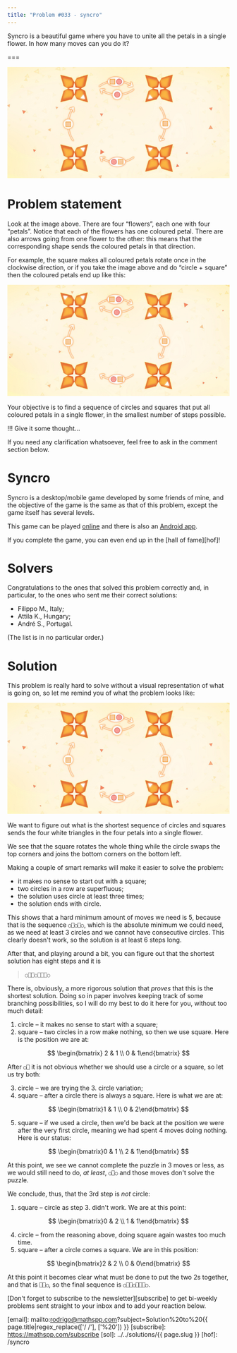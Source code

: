 ```yaml
---
title: "Problem #033 - syncro"
---
```


Syncro is a beautiful game where you have to unite all the petals
in a single flower.
In how many moves can you do it?

===

![](thumbnail.png)


# Problem statement

Look at the image above.
There are four “flowers”, each one with four “petals”.
Notice that each of the flowers has one coloured petal.
There are also arrows going from one flower to the other:
this means that the corresponding shape sends the coloured
petals in that direction.

For example, the square makes all coloured petals rotate once
in the clockwise direction, or if you take the image above
and do “circle + square” then the coloured petals end up like this:

![](_syncro.png "Petal distribution after doing the sequence “circle + square”.")

Your objective is to find a sequence of circles and squares that
put all coloured petals in a single flower, in the smallest
number of steps possible.

!!! Give it some thought...

If you need any clarification whatsoever, feel free to ask in the comment section below.


# Syncro

Syncro is a desktop/mobile game developed by some friends of mine, and the objective
of the game is the same as that of this problem, except the game itself has several
levels.

<p>This game can be played <a class="external-link no-image" href="https://rawegg.itch.io/syncro">online</a> and there is also an
<a class="external-link no-image" href="https://play.google.com/store/apps/details?id=com.RawEgg.Syncro">Android app</a>.</p>

If you complete the game, you can even end up in the [hall of fame][hof]!


# Solvers

Congratulations to the ones that solved this problem correctly and, in particular, to the ones
who sent me their correct solutions:

 - Filippo M., Italy;
 - Attila K., Hungary;
 - André S., Portugal.

(The list is in no particular order.)


# Solution

This problem is really hard to solve without a visual representation of what is going on,
so let me remind you of what the problem looks like:

![](thumbnail.png "Initial configuration.")

We want to figure out what is the shortest sequence of circles and squares sends the four white triangles
in the four petals into a single flower.

We see that the square rotates the whole thing while the circle swaps the top corners
and joins the bottom corners on the bottom left.

Making a couple of smart remarks will make it easier to solve the problem:

 - it makes no sense to start out with a square;
 - two circles in a row are superfluous;
 - the solution uses circle at least three times;
 - the solution ends with circle.

This shows that a hard minimum amount of moves we need is 5,
because that is the sequence `○⎕○⎕○`, which is the absolute
minimum we could need, as we need at least 3 circles and
we cannot have consecutive circles.
This clearly doesn't work, so the solution is at least 6 steps long.

After that, and playing around a bit, you can figure out that
the shortest solution has eight steps and it is

 > `○⎕⎕○⎕⎕⎕○`

There is, obviously, a more rigorous solution that _proves_ that this is the shortest solution.
Doing so in paper involves keeping track of some branching possibilities, so I will do my best to do it here for you, without too much detail:

 1. circle – it makes no sense to start with a square;
 2. square – two circles in a row make nothing, so then we use square. Here is the position we are at:

$$
\begin{bmatrix} 2 & 1 \\ 0 & 1\end{bmatrix}
$$

After `○⎕` it is not obvious whether we should use a circle or a square, so let us try both:

 3. circle – we are trying the 3. circle variation;
 4. square – after a circle there is always a square. Here is what we are at:

$$
\begin{bmatrix}1 & 1 \\ 0 & 2\end{bmatrix}
$$

 5. square – if we used a circle, then we'd be back at the position we
were after the very first circle, meaning we had spent 4 moves doing nothing. Here is our status:

$$
\begin{bmatrix}0 & 1 \\ 2 & 1\end{bmatrix}
$$

At this point, we see we cannot complete the puzzle in 3 moves or less,
as we would still need to do, _at least_, `○⎕○` and those moves
don't solve the puzzle.

We conclude, thus, that the 3rd step is _not_ circle:

 1. square – circle as step 3. didn't work. We are at this point:

$$
\begin{bmatrix}0 & 2 \\ 1 & 1\end{bmatrix}
$$

 4. circle – from the reasoning above, doing square again wastes too much time.
 5. square – after a circle comes a square. We are in this position:

$$
\begin{bmatrix}2 & 2 \\ 0 & 0\end{bmatrix}
$$

At this point it becomes clear what must be done to put the two 2s together, and that is `⎕⎕○`, so the final sequence is `○⎕⎕○⎕⎕⎕○`.


[Don't forget to subscribe to the newsletter][subscribe] to get bi-weekly
problems sent straight to your inbox and to add your reaction below.

[email]: mailto:rodrigo@mathspp.com?subject=Solution%20to%20{{ page.title|regex_replace(['/ /'], ['%20']) }}
[subscribe]: https://mathspp.com/subscribe
[sol]: ../../solutions/{{ page.slug }}
[hof]: /syncro
